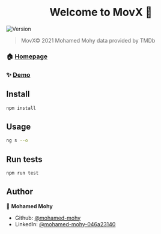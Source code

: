 <h1 align="center">Welcome to MovX   👋</h1>
<p>
  <img alt="Version" src="https://img.shields.io/badge/version-1.0.0-blue.svg?cacheSeconds=2592000" />
</p>

> MovX© 2021 Mohamed Mohy data provided by TMDb

### 🏠 [Homepage](https://github.com/mohamed-mohy/MovX)

### ✨ [Demo](https://mm-movx.netlify.app/#/signIn)

## Install

```sh
npm install
```

## Usage

```sh
ng s --o
```

## Run tests

```sh
npm run test
```

## Author

👤 **Mohamed Mohy**

* Github: [@mohamed-mohy  ](https://github.com/mohamed-mohy  )
* LinkedIn: [@mohamed-mohy-046a23140](https://linkedin.com/in/mohamed-mohy-046a23140)

